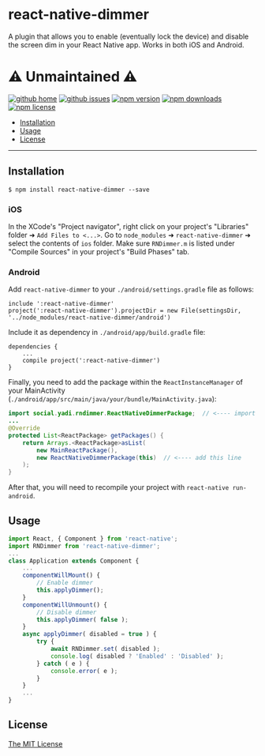 # react-native-dimmer

A plugin that allows you to enable (eventually lock the device)
and disable the screen dim in your React Native app.
Works in both iOS and Android.

# ⚠️ Unmaintained ⚠️ 

[![github home](https://img.shields.io/badge/YADI%20Social-react--native--dimmer-green.svg?style=flat-square)](https://github.com/yadi-social/react-native-dimmer)
[![github issues](https://img.shields.io/github/issues/yadi-social/react-native-dimmer.svg?style=flat-square)](https://github.com/yadi-social/react-native-dimmer/issues)
[![npm version](https://img.shields.io/npm/v/react-native-dimmer.svg?style=flat-square)][npm-package]
[![npm downloads](https://img.shields.io/npm/dm/react-native-dimmer.svg?style=flat-square)][npm-package]
[![npm license](https://img.shields.io/npm/l/react-native-dimmer.svg?style=flat-square)][npm-package]

-   [Installation](#installation)
-   [Usage](#usage)
-   [License](#license)

---

## Installation

`$ npm install react-native-dimmer --save`

### iOS

In the XCode's "Project navigator", right click on your project's
"Libraries" folder ➜ `Add Files to <...>`.
Go to `node_modules` ➜ `react-native-dimmer` ➜ select the contents
of `ios` folder. Make sure `RNDimmer.m` is listed under "Compile Sources"
in your project's "Build Phases" tab.

### Android

Add `react-native-dimmer` to your `./android/settings.gradle` file as follows:

```text
include ':react-native-dimmer'
project(':react-native-dimmer').projectDir = new File(settingsDir, '../node_modules/react-native-dimmer/android')
```

Include it as dependency in `./android/app/build.gradle` file:

```text
dependencies {
    ...
    compile project(':react-native-dimmer')
}
```

Finally, you need to add the package within the `ReactInstanceManager` of your
MainActivity (`./android/app/src/main/java/your/bundle/MainActivity.java`):

```java
import social.yadi.rndimmer.ReactNativeDimmerPackage;  // <---- import this one
...
@Override
protected List<ReactPackage> getPackages() {
    return Arrays.<ReactPackage>asList(
        new MainReactPackage(),
        new ReactNativeDimmerPackage(this)  // <---- add this line
    );
}
```

After that, you will need to recompile
your project with `react-native run-android`.

## Usage

```js
import React, { Component } from 'react-native';
import RNDimmer from 'react-native-dimmer';
...
class Application extends Component {
    ...
    componentWillMount() {
        // Enable dimmer
        this.applyDimmer();
    }
    componentWillUnmount() {
        // Disable dimmer
        this.applyDimmer( false );
    }
    async applyDimmer( disabled = true ) {
        try {
            await RNDimmer.set( disabled );
            console.log( disabled ? 'Enabled' : 'Disabled' );
        } catch ( e ) {
            console.error( e );
        }
    }
    ...
}
```

## License

[The MIT License](../master/LICENSE)

[npm-package]: https://www.npmjs.com/package/react-native-dimmer
